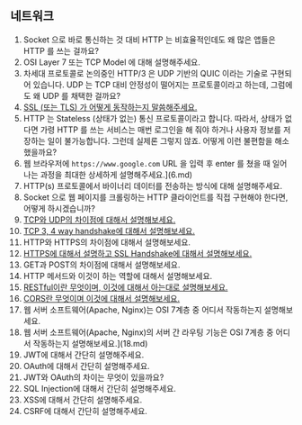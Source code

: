## 네트워크

1. Socket 으로 바로 통신하는 것 대비 HTTP 는 비효율적인데도 왜 많은 앱들은 HTTP 를 쓰는 걸까요?
2. OSI Layer 7 또는 TCP Model 에 대해 설명해주세요.
3. 차세대 프로토콜로 논의중인 HTTP/3 은 UDP 기반의 QUIC 이라는 기술로 구현되어 있습니다. UDP 는 TCP 대비 안정성이 떨어지는 프로토콜이라고 하는데, 그럼에도 왜 UDP 를 채택한 걸까요?
4. [SSL (또는 TLS) 가 어떻게 동작하는지 말씀해주세요.](4.md)
5. HTTP 는 Stateless (상태가 없는) 통신 프로토콜이라고 합니다. 따라서, 상태가 없다면 가령 HTTP 를 쓰는 서비스는 매번 로그인을 해 줘야 하거나 사용자 정보를 저장하는 일이 불가능합니다. 그런데 실제론 그렇지 않죠. 어떻게 이런 불편함을 해소했을까요?
6. 웹 브라우저에 `https://www.google.com` URL 을 입력 후 enter 를 쳤을 때 일어나는 과정을 최대한 상세하게 설명해주세요.](6.md)
7. HTTP(s) 프로토콜에서 바이너리 데이터를 전송하는 방식에 대해 설명해주세요.
8. Socket 으로 웹 페이지를 크롤링하는 HTTP 클라이언트를 직접 구현해야 한다면, 어떻게 하시겠습니까?
9. [TCP와 UDP의 차이점에 대해서 설명해보세요.](9.md)
10. [TCP 3, 4 way handshake에 대해서 설명해보세요.](10.md)
11. HTTP와 HTTPS의 차이점에 대해서 설명해보세요.
12. [HTTPS에 대해서 설명하고 SSL Handshake에 대해서 설명해보세요.](12.md)
13. GET과 POST의 차이점에 대해서 설명해보세요.
14. HTTP 메서드와 이것이 하는 역할에 대해서 설명해보세요.
15. [RESTful이란 무엇이며, 이것에 대해서 아는대로 설명해보세요.](15.md)
16. [CORS란 무엇이며 이것에 대해서 설명해보세요.](16.md)
17. 웹 서버 소프트웨어(Apache, Nginx)는 OSI 7계층 중 어디서 작동하는지 설명해보세요.
18. 웹 서버 소프트웨어(Apache, Nginx)의 서버 간 라우팅 기능은 OSI 7계층 중 어디서 작동하는지 설명해보세요.](18.md) 
19. JWT에 대해서 간단히 설명해주세요. 
20. OAuth에 대해서 간단히 설명해주세요. 
21. JWT와 OAuth의 차이는 무엇이 있을까요? 
22. SQL Injection에 대해서 간단히 설명해주세요. 
23. XSS에 대해서 간단히 설명해주세요.
24. CSRF에 대해서 간단히 설명해주세요.

